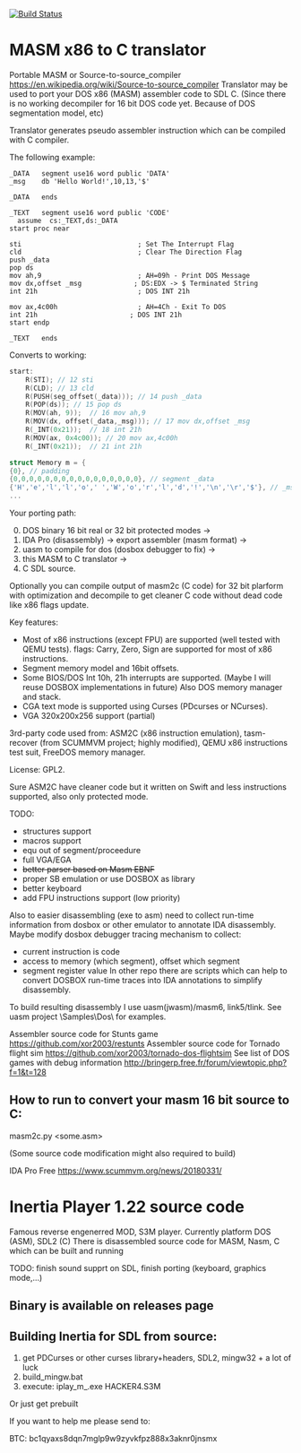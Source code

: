 
[![Build Status](https://travis-ci.com/xor2003/masm2c.svg?branch=master)](https://travis-ci.com/xor2003/masm2c)

MASM x86 to C translator
==============

Portable MASM or Source-to-source_compiler https://en.wikipedia.org/wiki/Source-to-source_compiler
Translator may be used to port your DOS x86 (MASM) assembler code to SDL C. (Since there is no working decompiler for 16 bit DOS code yet.
Because of DOS segmentation model, etc)

Translator generates pseudo assembler instruction which can be compiled with C compiler.

The following example:

```assembler
_DATA   segment use16 word public 'DATA'
_msg    db 'Hello World!',10,13,'$'

_DATA   ends

_TEXT   segment use16 word public 'CODE'
  assume  cs:_TEXT,ds:_DATA
start proc near

sti                             ; Set The Interrupt Flag
cld                             ; Clear The Direction Flag
push _data
pop ds
mov ah,9                        ; AH=09h - Print DOS Message
mov dx,offset _msg             ; DS:EDX -> $ Terminated String
int 21h                         ; DOS INT 21h

mov ax,4c00h                    ; AH=4Ch - Exit To DOS
int 21h                       ; DOS INT 21h
start endp

_TEXT   ends
```

Converts to working:

```c++
start:
	R(STI);	// 12 sti
	R(CLD);	// 13 cld
	R(PUSH(seg_offset(_data)));	// 14 push _data
	R(POP(ds));	// 15 pop ds
	R(MOV(ah, 9));	// 16 mov ah,9
	R(MOV(dx, offset(_data,_msg)));	// 17 mov dx,offset _msg
	R(_INT(0x21));	// 18 int 21h
	R(MOV(ax, 0x4c00));	// 20 mov ax,4c00h
	R(_INT(0x21));	// 21 int 21h

struct Memory m = {
{0}, // padding
{0,0,0,0,0,0,0,0,0,0,0,0,0,0,0,0}, // segment _data
{'H','e','l','l','o',' ','W','o','r','l','d','!','\n','\r','$'}, // _msg
...
```

Your porting path:

0. DOS binary 16 bit real or 32 bit protected modes -> 
1. IDA Pro (disassembly) -> export assembler (masm format) -> 
2. uasm to compile for dos (dosbox debugger to fix) -> 
3. this MASM to C translator -> 
4. C SDL source.

Optionally you can compile output of masm2c (C code) for 32 bit plarform with optimization 
and decompile to get cleaner C code without dead code like x86 flags update.

Key features:
- Most of x86 instructions (except FPU) are supported (well tested with QEMU tests).
flags: Carry, Zero, Sign are supported for most of x86 instructions.
- Segment memory model and 16bit offsets.
- Some BIOS/DOS Int 10h, 21h interrupts are supported. (Maybe I will reuse DOSBOX implementations in future)
  Also DOS memory manager and stack.
- CGA text mode is supported using Curses (PDcurses or NCurses).
- VGA 320x200x256 support (partial)

3rd-party code used from: ASM2C (x86 instruction emulation), tasm-recover (from SCUMMVM project; highly modified), QEMU x86 instructions test suit, FreeDOS memory manager.

License: GPL2.

Sure ASM2C have cleaner code but it written on Swift and less instructions supported, also only protected mode.

TODO: 
- structures support
- macros support
- equ out of segment/proceedure
- full VGA/EGA
- ~~better parser based on Masm EBNF~~
- proper SB emulation or use DOSBOX as library
- better keyboard
- add FPU instructions support (low priority)

Also to easier disassembling (exe to asm) need to collect run-time information from dosbox or other emulator to annotate IDA disassembly. Maybe modify dosbox debugger tracing mechanism to collect:
- current instruction is code
- access to memory (which segment), offset which segment
- segment register value
In other repo there are scripts which can help to convert DOSBOX run-time traces into IDA annotations to simplify disassembly.

To build resulting disassembly I use uasm(jwasm)/masm6, link5/tlink. See uasm project \Samples\Dos\ for examples.

Assembler source code for Stunts game https://github.com/xor2003/restunts
Assembler source code for Tornado flight sim https://github.com/xor2003/tornado-dos-flightsim
See list of DOS games with debug information http://bringerp.free.fr/forum/viewtopic.php?f=1&t=128

How to run to convert your masm 16 bit source to C:
-------------------------------

masm2c.py <some.asm>

(Some source code modification might also required to build)

IDA Pro Free https://www.scummvm.org/news/20180331/

Inertia Player 1.22 source code
=============
Famous reverse engenerred MOD, S3M player.
Currently platform DOS (ASM), SDL2 (C)
There is disassembled source code for MASM, Nasm, C which can be built and running

TODO: finish sound supprt on SDL, finish porting (keyboard, graphics mode,...)

Binary is available on releases page
-------------------------------

Building Inertia for SDL from source:
-------------------------------
1. get PDCurses or other curses library+headers, SDL2, mingw32 + a lot of luck
2. build_mingw.bat
3. execute:
iplay_m_.exe HACKER4.S3M 

Or just get prebuilt

If you want to help me please send to:

BTC: bc1qyaxs8dqn7mglp9w9zyvkfpz888x3aknr0jnsmx


